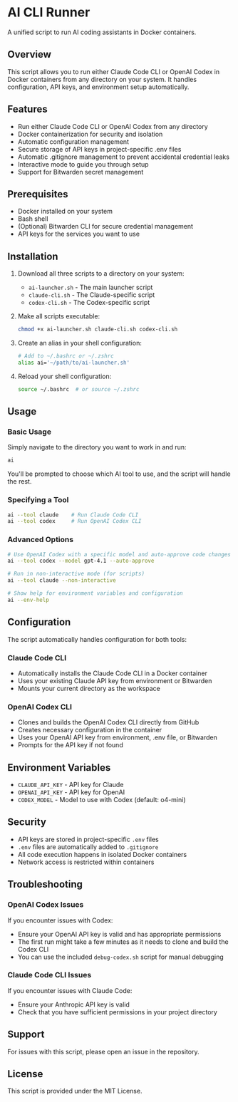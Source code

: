 # AI CLI Runner

A unified script to run AI coding assistants in Docker containers.

## Overview

This script allows you to run either Claude Code CLI or OpenAI Codex in Docker containers from any directory on your system. It handles configuration, API keys, and environment setup automatically.

## Features

- Run either Claude Code CLI or OpenAI Codex from any directory
- Docker containerization for security and isolation
- Automatic configuration management
- Secure storage of API keys in project-specific .env files
- Automatic .gitignore management to prevent accidental credential leaks
- Interactive mode to guide you through setup
- Support for Bitwarden secret management

## Prerequisites

- Docker installed on your system
- Bash shell
- (Optional) Bitwarden CLI for secure credential management
- API keys for the services you want to use

## Installation

1. Download all three scripts to a directory on your system:
   - `ai-launcher.sh` - The main launcher script
   - `claude-cli.sh` - The Claude-specific script
   - `codex-cli.sh` - The Codex-specific script

2. Make all scripts executable:
   ```bash
   chmod +x ai-launcher.sh claude-cli.sh codex-cli.sh
   ```

3. Create an alias in your shell configuration:
   ```bash
   # Add to ~/.bashrc or ~/.zshrc
   alias ai='~/path/to/ai-launcher.sh'
   ```

4. Reload your shell configuration:
   ```bash
   source ~/.bashrc  # or source ~/.zshrc
   ```

## Usage

### Basic Usage

Simply navigate to the directory you want to work in and run:

```bash
ai
```

You'll be prompted to choose which AI tool to use, and the script will handle the rest.

### Specifying a Tool

```bash
ai --tool claude    # Run Claude Code CLI
ai --tool codex     # Run OpenAI Codex CLI
```

### Advanced Options

```bash
# Use OpenAI Codex with a specific model and auto-approve code changes
ai --tool codex --model gpt-4.1 --auto-approve

# Run in non-interactive mode (for scripts)
ai --tool claude --non-interactive

# Show help for environment variables and configuration
ai --env-help
```

## Configuration

The script automatically handles configuration for both tools:

### Claude Code CLI

- Automatically installs the Claude Code CLI in a Docker container
- Uses your existing Claude API key from environment or Bitwarden
- Mounts your current directory as the workspace

### OpenAI Codex CLI

- Clones and builds the OpenAI Codex CLI directly from GitHub
- Creates necessary configuration in the container
- Uses your OpenAI API key from environment, .env file, or Bitwarden
- Prompts for the API key if not found

## Environment Variables

- `CLAUDE_API_KEY` - API key for Claude
- `OPENAI_API_KEY` - API key for OpenAI
- `CODEX_MODEL` - Model to use with Codex (default: o4-mini)

## Security

- API keys are stored in project-specific `.env` files
- `.env` files are automatically added to `.gitignore`
- All code execution happens in isolated Docker containers
- Network access is restricted within containers

## Troubleshooting

### OpenAI Codex Issues

If you encounter issues with Codex:
- Ensure your OpenAI API key is valid and has appropriate permissions
- The first run might take a few minutes as it needs to clone and build the Codex CLI
- You can use the included `debug-codex.sh` script for manual debugging

### Claude Code CLI Issues

If you encounter issues with Claude Code:
- Ensure your Anthropic API key is valid
- Check that you have sufficient permissions in your project directory

## Support

For issues with this script, please open an issue in the repository.

## License

This script is provided under the MIT License.
